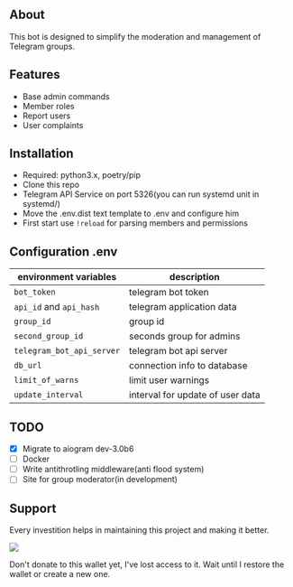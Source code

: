 ## About
This bot is designed to simplify the moderation and management of Telegram groups.

## Features

* Base admin commands
* Member roles
* Report users
* User complaints

## Installation

- Required: python3.x, poetry/pip
- Clone this repo
- Telegram API Service on port 5326(you can run systemd unit in systemd/)
- Move the .env.dist text template to .env and configure him
- First start use `!reload` for parsing members and permissions

## Configuration .env

| environment variables         | description                      |
|-------------------------------|----------------------------------|
| `bot_token`                   | telegram bot token               |
| `api_id` and `api_hash`       | telegram application data        |
| `group_id`                    | group id                         |
| `second_group_id`             | seconds group for admins         |
| `telegram_bot_api_server`     | telegram bot api server          |
| `db_url`                      | connection info to database      |
| `limit_of_warns`              | limit user warnings              |
| `update_interval`             | interval for update of user data |    

## TODO  

- [x] Migrate to aiogram dev-3.0b6
- [ ] Docker
- [ ] Write antithrotling middleware(anti flood system)                         
- [ ] Site for group moderator(in development)

## Support 

Every investition helps in maintaining this project and making it better.

<img src="https://img.shields.io/badge/btc-bc1qzp7q3rghzcx70534e7xf6tj0ns3dqvvnex80kf-green?logo=bitcoin">

Don't donate to this wallet yet, I've lost access to it. Wait until I restore the wallet or create a new one.

